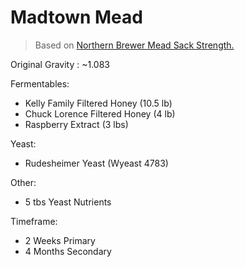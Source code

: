 Madtown Mead
===

> Based on [Northern Brewer Mead Sack Strength.](http://www.northernbrewer.com/documentation/meadkits/ArtisanalGeneric5.pdf)

Original Gravity : ~1.083

Fermentables:

* Kelly Family Filtered Honey (10.5 lb)
* Chuck Lorence Filtered Honey (4 lb)
* Raspberry Extract (3 lbs)

Yeast:

* Rudesheimer Yeast (Wyeast 4783)

Other:

* 5 tbs Yeast Nutrients

Timeframe:

* 2 Weeks Primary
* 4 Months Secondary
